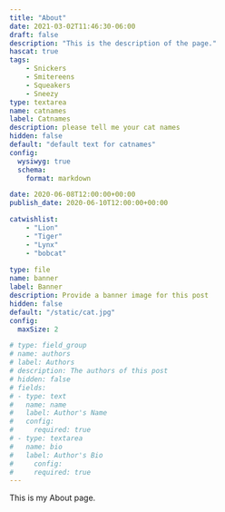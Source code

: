 ```yaml
---
title: "About"
date: 2021-03-02T11:46:30-06:00
draft: false
description: "This is the description of the page."
hascat: true
tags:
    - Snickers
    - Smitereens
    - Squeakers
    - Sneezy
type: textarea
name: catnames
label: Catnames
description: please tell me your cat names
hidden: false
default: "default text for catnames"
config:
  wysiwyg: true
  schema:
    format: markdown

date: 2020-06-08T12:00:00+00:00
publish_date: 2020-06-10T12:00:00+00:00

catwishlist:
    - "Lion"
    - "Tiger"
    - "Lynx"
    - "bobcat"
  
type: file
name: banner
label: Banner
description: Provide a banner image for this post
hidden: false
default: "/static/cat.jpg"
config:
  maxSize: 2

# type: field_group
# name: authors
# label: Authors
# description: The authors of this post
# hidden: false
# fields:
# - type: text
#   name: name
#   label: Author's Name
#   config:
#     required: true
# - type: textarea
#   name: bio
#   label: Author's Bio
#     config:
#     required: true
---
```



This is my About page.
